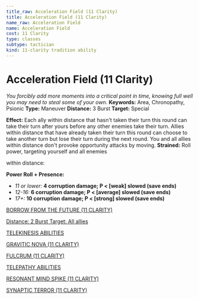 ```yaml
---
title_raw: Acceleration Field (11 Clarity)
title: Acceleration Field (11 Clarity)
name_raw: Acceleration Field
name: Acceleration Field
cost: 11 Clarity
type: classes
subtype: tactician
kind: 11-clarity tradition ability
---
```


# Acceleration Field (11 Clarity)

*You forcibly add more moments into a critical point in time, knowing full well you may need to steal some of your own.* **Keywords:** Area, Chronopathy, Psionic **Type:** Maneuver **Distance:** 3 Burst **Target:** Special

**Effect:** Each ally within distance that hasn't taken their turn this round can take their turn after yours before any other enemies take their turn. Allies within distance that have already taken their turn this round can choose to take another turn but lose their turn during the next round. You and all allies within distance don't provoke opportunity attacks by moving. **Strained:** Roll power, targeting yourself and all enemies

within distance:

**Power Roll + Presence:**

- *11 or lower:* **4 corruption damage; P \< \[weak\] slowed (save ends)**
- *12-16:* **6 corruption damage; P \< \[average\] slowed (save ends)**
- *17+:* **10 corruption damage; P \< \[strong\] slowed (save ends)**

[BORROW FROM THE FUTURE (11 CLARITY)](./Borrow%20From%20The%20Future.md)

[Distance: 2 Burst Target: All allies](./Distance%202%20Burst%20Target%20All%20Allies.md)

[TELEKINESIS ABILITIES](./Telekinesis%20Abilities.md)

[GRAVITIC NOVA (11 CLARITY)](./Gravitic%20Nova.md)

[FULCRUM (11 CLARITY)](./Fulcrum.md)

[TELEPATHY ABILITIES](./Telepathy%20Abilities.md)

[RESONANT MIND SPIKE (11 CLARITY)](./Resonant%20Mind%20Spike.md)

[SYNAPTIC TERROR (11 CLARITY)](./Synaptic%20Terror.md)
